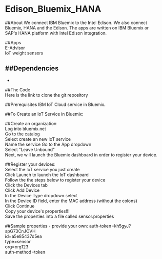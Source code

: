 # Edison_Bluemix_HANA

##About	
We connect IBM Bluemix to the Intel Edison.  We also connect Bluemix, HANA and the Edison. The apps are written on IBM Bluemix or SAP's HANA platform with Intel Edison integration. 

##Apps	
E-Advisor	
IoT weight sensors	

##Dependencies
-
-

##The Code	
Here is the link to clone the git repository

##Prerequisites
IBM IoT Cloud service in Bluemix.  

##To Create an IoT Service in Bluemix:		

##Create an organization:		
Log into bluemix.net	
Go to the catalog	 
Select create an new IoT service	
Name the service <service name>	
Go to the App dropdown	 
Select "Leave Unbound"	
Next, we will launch the Bluemix dashboard in order to register your device.	 

##Register your devices:	
Select the IoT service you just create	 
Click Launch to launch the IoT dashboard	
Follow the the steps below to register your device	
Click the Devices tab	
Click Add Device	
In the Device Type dropdown select <your sensor>	
In the Device ID field, enter the MAC address (without the colons)	 
Click Continue	
Copy your device's properties!!!	
Save the properties into a file called sensor.properties	 

##Sample properties - provide your own:
auth-token=kh5gyJ?spG73CnJOVH	
id=a5e85437d5ea		
type=sensor		
org=org123		
auth-method=token	








